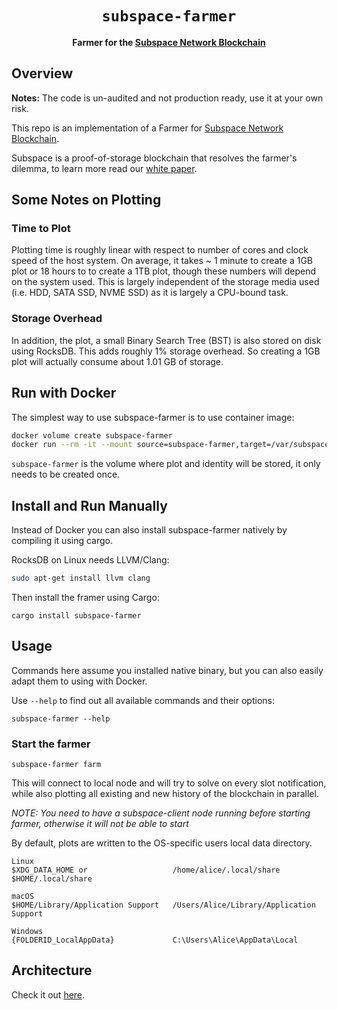 <div align="center">
  <h1><code>subspace-farmer</code></h1>
  <strong>Farmer for the <a href="https://subspace.network/">Subspace Network Blockchain</a></strong>
</div>

## Overview
**Notes:** The code is un-audited and not production ready, use it at your own risk.

This repo is an implementation of a Farmer for [Subspace Network Blockchain](https://subspace.network).

Subspace is a proof-of-storage blockchain that resolves the farmer's dilemma, to learn more read our [white paper](https://drive.google.com/file/d/1v847u_XeVf0SBz7Y7LEMXi72QfqirstL/view).

## Some Notes on Plotting

### Time to Plot

Plotting time is roughly linear with respect to number of cores and clock speed of the host system. On average, it takes ~ 1 minute to create a 1GB plot or 18 hours to to create a 1TB plot, though these numbers will depend on the system used. This is largely independent of the storage media used (i.e. HDD, SATA SSD, NVME SSD) as it is largely a CPU-bound task.

### Storage Overhead

In addition, the plot, a small Binary Search Tree (BST) is also stored on disk using RocksDB. This adds roughly 1% storage overhead. So creating a 1GB plot will actually consume about 1.01 GB of storage. 

## Run with Docker
The simplest way to use subspace-farmer is to use container image:
```bash
docker volume create subspace-farmer
docker run --rm -it --mount source=subspace-farmer,target=/var/subspace subspacelabs/subspace-farmer --help
```

`subspace-farmer` is the volume where plot and identity will be stored, it only needs to be created once.

## Install and Run Manually
Instead of Docker you can also install subspace-farmer natively by compiling it using cargo.

RocksDB on Linux needs LLVM/Clang:
```bash
sudo apt-get install llvm clang
```

Then install the framer using Cargo:
```
cargo install subspace-farmer
```

## Usage
Commands here assume you installed native binary, but you can also easily adapt them to using with Docker.

Use `--help` to find out all available commands and their options:
```
subspace-farmer --help
```

### Start the farmer
```
subspace-farmer farm
```

This will connect to local node and will try to solve on every slot notification, while also plotting all existing and new history of the blockchain in parallel.

*NOTE: You need to have a subspace-client node running before starting farmer, otherwise it will not be able to start*

By default, plots are written to the OS-specific users local data directory.

```
Linux
$XDG_DATA_HOME or                   /home/alice/.local/share
$HOME/.local/share 

macOS
$HOME/Library/Application Support   /Users/Alice/Library/Application Support

Windows
{FOLDERID_LocalAppData}             C:\Users\Alice\AppData\Local
```

## Architecture

Check it out [here](./ARCHITECTURE.md).
